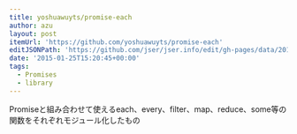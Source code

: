 ```yaml
---
title: yoshuawuyts/promise-each
author: azu
layout: post
itemUrl: 'https://github.com/yoshuawuyts/promise-each'
editJSONPath: 'https://github.com/jser/jser.info/edit/gh-pages/data/2015/01/index.json'
date: '2015-01-25T15:20:45+00:00'
tags:
  - Promises
  - library
---
```

Promiseと組み合わせて使えるeach、every、filter、map、reduce、some等の関数をそれぞれモジュール化したもの
